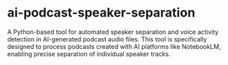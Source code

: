 # ai-podcast-speaker-separation
A Python-based tool for automated speaker separation and voice activity detection in AI-generated podcast audio files. This tool is specifically designed to process podcasts created with AI platforms like NotebookLM, enabling precise separation of individual speaker tracks.
